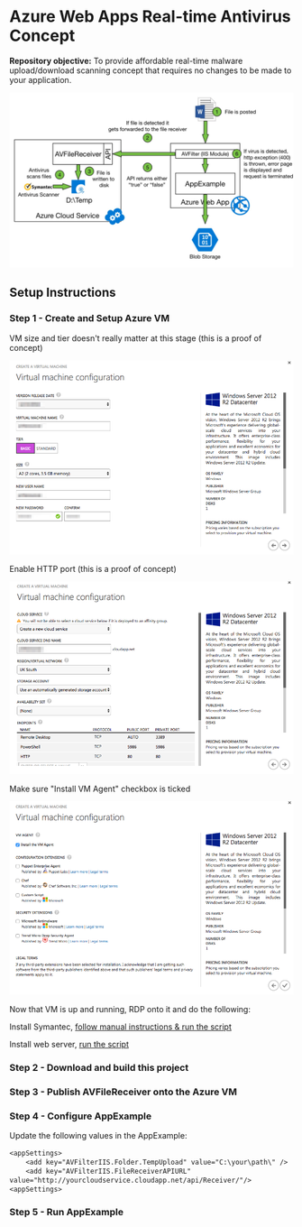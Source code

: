 # Azure Web Apps Real-time Antivirus Concept

**Repository objective:** 
To provide affordable real-time malware upload/download scanning concept that requires no changes to be made to your application.

![alt text](READMEArtefacts/Antivirus.jpg "Azure Web Apps Antivirus")

## Setup Instructions

### Step 1 - Create and Setup Azure VM

VM size and tier doesn't really matter at this stage (this is a proof of concept)

![alt text](READMEArtefacts/cloudservice_sh1.png "Azure VM Setup")

Enable HTTP port (this is a proof of concept)

![alt text](READMEArtefacts/cloudservice_sh2.png "Azure VM Setup")

Make sure "Install VM Agent" checkbox is ticked

![alt text](READMEArtefacts/cloudservice_sh3.png "Azure VM Setup")

Now that VM is up and running, RDP onto it and do the following: 

Install Symantec, [follow manual instructions & run the script](https://github.com/zkavtaskin/Azure-Web-Apps-Antivirus/blob/master/AVFileReceiver/PowerShell/InstallSymantec.ps1) 

Install web server, [run the script](https://github.com/zkavtaskin/Azure-Web-Apps-Antivirus/blob/master/AVFileReceiver/PowerShell/InstallSymantec.ps1)


### Step 2 - Download and build this project

### Step 3 - Publish AVFileReceiver onto the Azure VM

### Step 4 - Configure AppExample

Update the following values in the AppExample:
```
<appSettings>
    <add key="AVFilterIIS.Folder.TempUpload" value="C:\your\path\" />
    <add key="AVFilterIIS.FileReceiverAPIURL" value="http://yourcloudservice.cloudapp.net/api/Receiver/"/>
<appSettings>
```

### Step 5 - Run AppExample
